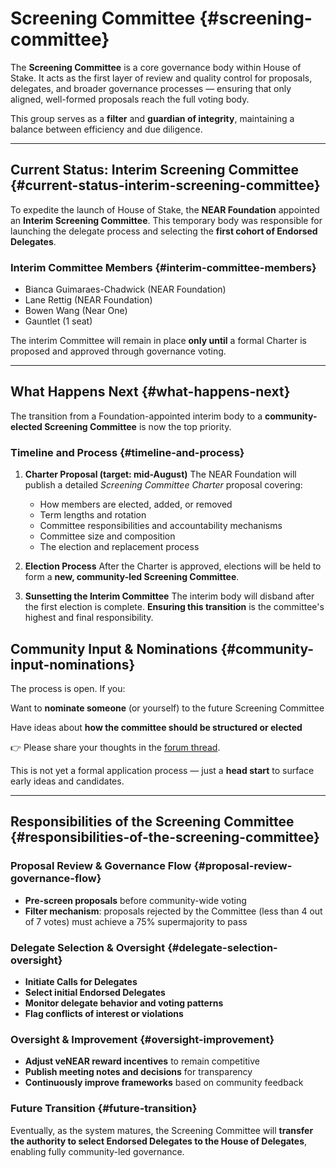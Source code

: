 # Screening Committee {#screening-committee}

The **Screening Committee** is a core governance body within House of Stake. It acts as the first layer of review and quality control for proposals, delegates, and broader governance processes — ensuring that only aligned, well-formed proposals reach the full voting body.

This group serves as a **filter** and **guardian of integrity**, maintaining a balance between efficiency and due diligence.

---

## Current Status: Interim Screening Committee {#current-status-interim-screening-committee}

To expedite the launch of House of Stake, the **NEAR Foundation** appointed an **Interim Screening Committee**. This temporary body was responsible for launching the delegate process and selecting the **first cohort of Endorsed Delegates**.

### Interim Committee Members {#interim-committee-members}

- Bianca Guimaraes-Chadwick (NEAR Foundation)
- Lane Rettig (NEAR Foundation)
- Bowen Wang (Near One)
- Gauntlet (1 seat)

The interim Committee will remain in place **only until** a formal Charter is proposed and approved through governance voting.

---

## What Happens Next {#what-happens-next}

The transition from a Foundation-appointed interim body to a **community-elected Screening Committee** is now the top priority.

### Timeline and Process {#timeline-and-process}

1. **Charter Proposal (target: mid-August)**
   The NEAR Foundation will publish a detailed _Screening Committee Charter_ proposal covering:
   - How members are elected, added, or removed
   - Term lengths and rotation
   - Committee responsibilities and accountability mechanisms
   - Committee size and composition
   - The election and replacement process

2. **Election Process**
   After the Charter is approved, elections will be held to form a **new, community-led Screening Committee**.

3. **Sunsetting the Interim Committee**
   The interim body will disband after the first election is complete. **Ensuring this transition** is the committee's highest and final responsibility.

## Community Input & Nominations {#community-input-nominations}

The process is open. If you:

Want to **nominate someone** (or yourself) to the future Screening Committee

Have ideas about **how the committee should be structured or elected**

👉 Please share your thoughts in the [forum thread](https://gov.near.org/t/transitioning-the-screening-committee/41490).

This is not yet a formal application process — just a **head start** to surface early ideas and candidates.

---

## Responsibilities of the Screening Committee {#responsibilities-of-the-screening-committee}

### Proposal Review & Governance Flow {#proposal-review-governance-flow}

- **Pre-screen proposals** before community-wide voting
- **Filter mechanism**: proposals rejected by the Committee (less than 4 out of 7 votes) must achieve a 75% supermajority to pass

### Delegate Selection & Oversight {#delegate-selection-oversight}

- **Initiate Calls for Delegates**
- **Select initial Endorsed Delegates**
- **Monitor delegate behavior and voting patterns**
- **Flag conflicts of interest or violations**

### Oversight & Improvement {#oversight-improvement}

- **Adjust veNEAR reward incentives** to remain competitive
- **Publish meeting notes and decisions** for transparency
- **Continuously improve frameworks** based on community feedback

### Future Transition {#future-transition}

Eventually, as the system matures, the Screening Committee will **transfer the authority to select Endorsed Delegates to the House of Delegates**, enabling fully community-led governance.
